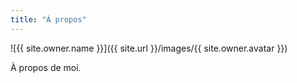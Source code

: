 ```yaml
---
title: "À propos"
---
```


![{{ site.owner.name }}]({{ site.url }}/images/{{ site.owner.avatar }})

À propos de moi.
